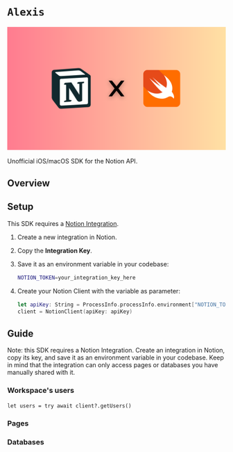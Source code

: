 # ``Alexis``

![Notion + Swift](Resources/alexis.png)

Unofficial iOS/macOS SDK for the Notion API.

## Overview


## Setup

This SDK requires a [Notion Integration](https://www.notion.so/my-integrations).

1. Create a new integration in Notion.  
2. Copy the **Integration Key**.  
3. Save it as an environment variable in your codebase:

    ```bash
    NOTION_TOKEN=your_integration_key_here
    ```
    
4. Create your Notion Client with the variable as parameter:
    ```swift
    let apiKey: String = ProcessInfo.processInfo.environment["NOTION_TOKEN"] ?? "Missing env. variable"
    client = NotionClient(apiKey: apiKey)
    ```

## Guide

Note: this SDK requires a Notion Integration.
Create an integration in Notion, copy its key, 
and save it as an environment variable in your codebase.
Keep in mind that the integration can only access 
pages or databases you have manually shared with it.


### Workspace's users

``let users = try await client?.getUsers()``

### Pages

### Databases

